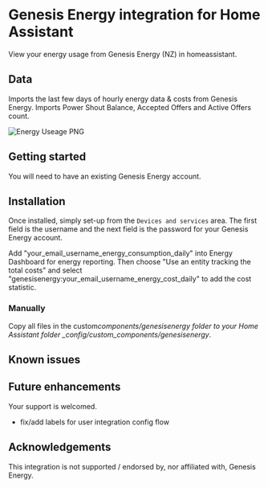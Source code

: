 # Genesis Energy integration for Home Assistant

View your energy usage from Genesis Energy (NZ) in homeassistant.

## Data

Imports the last few days of hourly energy data & costs from Genesis Energy.
Imports Power Shout Balance, Accepted Offers and Active Offers count.

![Energy Useage PNG](/homeassistant-energy-graph.png "Energy Dashboard Reporting")

## Getting started

You will need to have an existing Genesis Energy account.

## Installation

Once installed, simply set-up from the `Devices and services` area.
The first field is the username and the next field is the password for your Genesis Energy account.

Add "your_email_username_energy_consumption_daily" into Energy Dashboard for energy reporting.
Then choose "Use an entity tracking the total costs" and select "genesisenergy:your_email_username_energy_cost_daily" to add the cost statistic.

### Manually

Copy all files in the custom*components/genesisenergy folder to your Home Assistant folder \_config/custom_components/genesisenergy*.

## Known issues

## Future enhancements

Your support is welcomed.

- fix/add labels for user integration config flow

## Acknowledgements

This integration is not supported / endorsed by, nor affiliated with, Genesis Energy.
